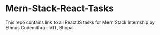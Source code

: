 # Mern-Stack-React-Tasks
This repo contains link to all ReactJS tasks for Mern Stack Internship by Ethnus Codemithra - VIT, Bhopal
